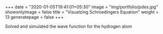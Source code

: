 +++
date = "2020-01-05T19:41:01+05:30"
image = "img/portfolio/pdes.jpg"
showonlyimage = false
title = "Visualzing Schroedingers Equation"
weight = 13
generatepage = false
+++

Solved and simulated the wave function for the hydrogen atom
